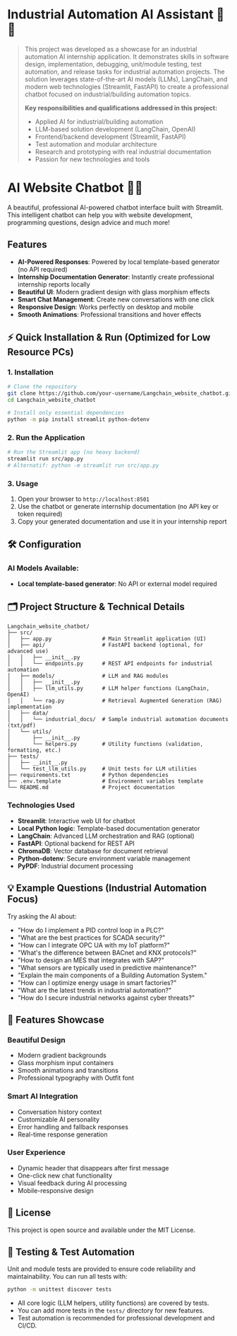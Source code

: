 # Industrial Automation AI Assistant 🚀🤖

> This project was developed as a showcase for an industrial automation AI internship application. It demonstrates skills in software design, implementation, debugging, unit/module testing, test automation, and release tasks for industrial automation projects. The solution leverages state-of-the-art AI models (LLMs), LangChain, and modern web technologies (Streamlit, FastAPI) to create a professional chatbot focused on industrial/building automation topics.
>
> **Key responsibilities and qualifications addressed in this project:**
> - Applied AI for industrial/building automation
> - LLM-based solution development (LangChain, OpenAI)
> - Frontend/backend development (Streamlit, FastAPI)
> - Test automation and modular architecture
> - Research and prototyping with real industrial documentation
> - Passion for new technologies and tools

# AI Website Chatbot 🤖✨

A beautiful, professional AI-powered chatbot interface built with Streamlit. This intelligent chatbot can help you with website development, programming questions, design advice and much more!

## Features

- **AI-Powered Responses**: Powered by local template-based generator (no API required)
- **Internship Documentation Generator**: Instantly create professional internship reports locally
- **Beautiful UI**: Modern gradient design with glass morphism effects
- **Smart Chat Management**: Create new conversations with one click
- **Responsive Design**: Works perfectly on desktop and mobile
- **Smooth Animations**: Professional transitions and hover effects

## ⚡️ Quick Installation & Run (Optimized for Low Resource PCs)

### 1. Installation

```bash
# Clone the repository
git clone https://github.com/your-username/Langchain_website_chatbot.git
cd Langchain_website_chatbot

# Install only essential dependencies
python -m pip install streamlit python-dotenv
```

### 2. Run the Application

```bash
# Run the Streamlit app (no heavy backend)
streamlit run src/app.py
# Alternatif: python -m streamlit run src/app.py
```

### 3. Usage

1. Open your browser to `http://localhost:8501`
2. Use the chatbot or generate internship documentation (no API key or token required)
3. Copy your generated documentation and use it in your internship report

## 🛠️ Configuration

### AI Models Available:
- **Local template-based generator**: No API or external model required

## 🗂️ Project Structure & Technical Details

```
Langchain_website_chatbot/
├── src/
│   ├── app.py                # Main Streamlit application (UI)
│   ├── api/                  # FastAPI backend (optional, for advanced use)
│   │   ├── __init__.py
│   │   └── endpoints.py      # REST API endpoints for industrial automation
│   ├── models/               # LLM and RAG modules
│   │   ├── __init__.py
│   │   ├── llm_utils.py      # LLM helper functions (LangChain, OpenAI)
│   │   └── rag.py            # Retrieval Augmented Generation (RAG) implementation
│   ├── data/
│   │   └── industrial_docs/  # Sample industrial automation documents (txt/pdf)
│   └── utils/
│       ├── __init__.py
│       └── helpers.py        # Utility functions (validation, formatting, etc.)
├── tests/
│   ├── __init__.py
│   └── test_llm_utils.py     # Unit tests for LLM utilities
├── requirements.txt          # Python dependencies
├── .env.template             # Environment variables template
└── README.md                 # Project documentation
```

### Technologies Used
- **Streamlit**: Interactive web UI for chatbot
- **Local Python logic**: Template-based documentation generator
- **LangChain**: Advanced LLM orchestration and RAG (optional)
- **FastAPI**: Optional backend for REST API
- **ChromaDB**: Vector database for document retrieval
- **Python-dotenv**: Secure environment variable management
- **PyPDF**: Industrial document processing

## 💡 Example Questions (Industrial Automation Focus)

Try asking the AI about:
- "How do I implement a PID control loop in a PLC?"
- "What are the best practices for SCADA security?"
- "How can I integrate OPC UA with my IoT platform?"
- "What's the difference between BACnet and KNX protocols?"
- "How to design an MES that integrates with SAP?"
- "What sensors are typically used in predictive maintenance?"
- "Explain the main components of a Building Automation System."
- "How can I optimize energy usage in smart factories?"
- "What are the latest trends in industrial automation?"
- "How do I secure industrial networks against cyber threats?"

## 🎨 Features Showcase

### Beautiful Design
- Modern gradient backgrounds
- Glass morphism input containers
- Smooth animations and transitions
- Professional typography with Outfit font

### Smart AI Integration
- Conversation history context
- Customizable AI personality
- Error handling and fallback responses
- Real-time response generation

### User Experience
- Dynamic header that disappears after first message
- One-click new chat functionality
- Visual feedback during AI processing
- Mobile-responsive design

## 📄 License

This project is open source and available under the MIT License.

## 🧪 Testing & Test Automation

Unit and module tests are provided to ensure code reliability and maintainability. You can run all tests with:

```bash
python -m unittest discover tests
```

- All core logic (LLM helpers, utility functions) are covered by tests.
- You can add more tests in the `tests/` directory for new features.
- Test automation is recommended for professional development and CI/CD.
